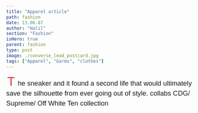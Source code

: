 ```yaml
---
title: "Apparel article"
path: fashion
date: 13.06.87
author: "Halil"
section: "Fashion"
isHero: true
parent: fashion
type: post
image: ./converse_lead_postcard.jpg
tags: ["Apparel", "Garms", "clothes"]
---
```

<style>

@import url('https://fonts.googleapis.com/css2?family=Marck+Script&display=swap');
@import url('https://fonts.googleapis.com/css2?family=Lato:ital,wght@0,400;0,700;1,400;1,700&display=swap');
@import url('https://fonts.googleapis.com/css2?family=Changa&display=swap');

p:first-of-type:first-letter {
    font-size: 1.75rem;
    color: rgb(219, 51, 52);
    padding-top: 30px;
    padding-right: 8px;
    padding-left: 3px
}

p {
    font-size: 0.9rem;
    line-height: 1.85rem;
    font-family: 'Lato', sans-serif;
}

ul > li {
    font-size: 0.9rem;
    line-height: 1.45rem;
    letter-spacing: 0.025rem;
    font-family: 'Lato', sans-serif;
}

h4 {
    font-family: Arial, Helvetica, sans-serif;
    font-size: 1.4rem;
    letter-spacing: 0.005rem;
    color: #000000
    padding: 0;
    margin: 10px 0 30px 0;
}

@media (min-width: 768px) {

    p:first-of-type:first-letter {
        font-size: 2.1rem;
        color: rgb(219, 51, 52);
        padding-top: 30px;
        padding-right: 8px;
        padding-left: 3px;
    }

    p {
        font-size: 1.15rem;
        line-height: 1.7rem;
        font-family: 'Nunito', sans-serif;sans-serif;
    }

    ul > li {
        font-size: 1.05rem;
        line-height: 1.55rem;
        font-family: 'Nunito', sans-serif;sans-serif;
    }

    h4 {
        font-size: 1.8rem;
    }
}

@media (min-width: 1024px) {

    p:first-of-type:first-letter {
        font-size: 2.1rem;
        color: rgb(219, 51, 52);
        padding-top: 30px;
        padding-right: 8px;
        padding-left: 3px;
    }

    p {
        font-size: 1.15rem;
        line-height: 1.7rem;
        font-family: 'Nunito', sans-serif;sans-serif;
    }

    ul > li {
        font-size: 1.05rem;
        line-height: 1.55rem;
        font-family: 'Nunito', sans-serif;sans-serif;
    }

    h4 {
        font-size: 2rem;
    }
}

</style>
The sneaker and it found a second life that would ultimately save the silhouette from ever going out of style.
collabs CDG/ Supreme/ Off White Ten collection